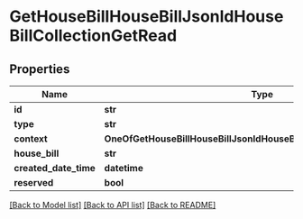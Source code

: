 # GetHouseBillHouseBillJsonldHouseBillCollectionGetRead

## Properties
Name | Type | Description | Notes
------------ | ------------- | ------------- | -------------
**id** | **str** |  | [optional] 
**type** | **str** |  | [optional] 
**context** | **OneOfGetHouseBillHouseBillJsonldHouseBillCollectionGetReadContext** |  | [optional] 
**house_bill** | **str** |  | [optional] 
**created_date_time** | **datetime** |  | [optional] 
**reserved** | **bool** |  | [optional] 

[[Back to Model list]](../README.md#documentation-for-models) [[Back to API list]](../README.md#documentation-for-api-endpoints) [[Back to README]](../README.md)

